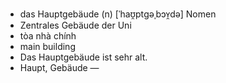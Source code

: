 - das Hauptgebäude (n)	[ˈhaʊ̯ptɡəˌbɔʏ̯də]	Nomen
- Zentrales Gebäude der Uni
- tòa nhà chính
- main building
- Das Hauptgebäude ist sehr alt.
- Haupt, Gebäude	—